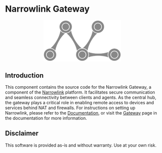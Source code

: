 # Narrowlink Gateway
<p align="center">
<img src="https://github.com/narrowlink/docs/blob/main/docs/assets/NarrowLink-888.svg" width="50%" height="50%" alt="Narrowlink Logo">
</p>

## Introduction

This component contains the source code for the Narrowlink Gateway, a component of the [Narrowlink](https://narrowlink.com) platform. It facilitates secure communication and seamless connectivity between clients and agents. As the central hub, the gateway plays a critical role in enabling remote access to devices and services behind NAT and firewalls.  For instructions on setting up Narrowlink, please refer to the [Documentation](https://narrowlink.com/docs/intro), or visit the [Gateway](https://narrowlink.com/docs/gateway) page in the documentation for more information.

## Disclaimer

This software is provided as-is and without warranty. Use at your own risk.
